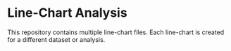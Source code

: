 # Line-Chart Analysis
This repository contains multiple line-chart files. Each line-chart is created for a different dataset or analysis.
